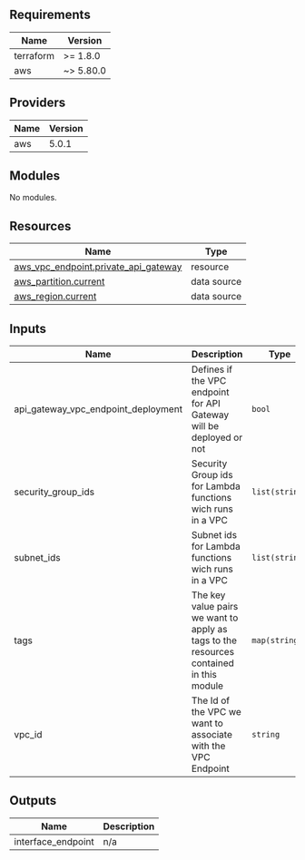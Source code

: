 ## Requirements

| Name      | Version   |
| --------- | --------- |
| terraform | >= 1.8.0  |
| aws       | ~> 5.80.0 |

## Providers

| Name | Version |
| ---- | ------- |
| aws  | 5.0.1   |

## Modules

No modules.

## Resources

| Name                                                                                                                             | Type        |
| -------------------------------------------------------------------------------------------------------------------------------- | ----------- |
| [aws_vpc_endpoint.private_api_gateway](https://registry.terraform.io/providers/hashicorp/aws/latest/docs/resources/vpc_endpoint) | resource    |
| [aws_partition.current](https://registry.terraform.io/providers/hashicorp/aws/latest/docs/data-sources/partition)                | data source |
| [aws_region.current](https://registry.terraform.io/providers/hashicorp/aws/latest/docs/data-sources/region)                      | data source |

## Inputs

| Name                                    | Description                                                                            | Type           | Default | Required |
| --------------------------------------- | -------------------------------------------------------------------------------------- | -------------- | ------- | :------: |
| api\_gateway\_vpc\_endpoint\_deployment | Defines if the VPC endpoint for API Gateway will be deployed or not                    | `bool`         | `false` |    no    |
| security\_group\_ids                    | Security Group ids for Lambda functions wich runs in a VPC                             | `list(string)` | n/a     |   yes    |
| subnet\_ids                             | Subnet ids for Lambda functions wich runs in a VPC                                     | `list(string)` | n/a     |   yes    |
| tags                                    | The key value pairs we want to apply as tags to the resources contained in this module | `map(string)`  | n/a     |   yes    |
| vpc\_id                                 | The Id of the VPC we want to associate with the VPC Endpoint                           | `string`       | n/a     |   yes    |

## Outputs

| Name                | Description |
| ------------------- | ----------- |
| interface\_endpoint | n/a         |
